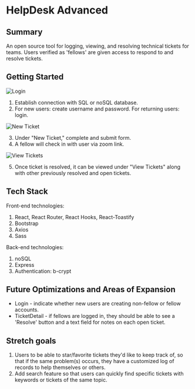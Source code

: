 # HelpDesk Advanced

## Summary

An open source tool for logging, viewing, and resolving technical tickets for teams.  Users verified as 'fellows' are given access to respond to and resolve tickets. 


## Getting Started

![Login](https://user-images.githubusercontent.com/74384669/109879433-692d9e00-7c2a-11eb-9822-bcb82c370d04.png)

1) Establish connection with SQL or noSQL database.
2) For new users: create username and password.  For returning users: login.

![New Ticket](https://user-images.githubusercontent.com/74384669/109879508-7d719b00-7c2a-11eb-88a4-a193cd93f155.PNG)

3) Under "New Ticket," complete and submit form.
4) A fellow will check in with user via zoom link. 

![View Tickets](https://user-images.githubusercontent.com/74384669/109879527-882c3000-7c2a-11eb-83cc-de1ebe88ef20.png)

5) Once ticket is resolved, it can be viewed under "View Tickets" along with other previously resolved and open tickets.


## Tech Stack

Front-end technologies:

1) React, React Router, React Hooks, React-Toastify 
2) Bootstrap
3) Axios
4) Sass

Back-end technologies:

1) noSQL
2) Express
3) Authentication: b-crypt


## Future Optimizations and Areas of Expansion

- Login - indicate whether new users are creating non-fellow or fellow accounts.
- TicketDetail - if fellows are logged in, they should be able to see a 'Resolve' button and a text field for notes on each open ticket.


## Stretch goals

1) Users to be able to star/favorite tickets they'd like to keep track of, so that if the same problem(s) occurs, they have a customized log of records to help themselves or others.
2) Add search feature so that users can quickly find specific tickets with keywords or tickets of the same topic.
